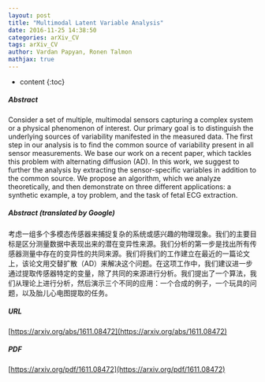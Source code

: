 ```yaml
---
layout: post
title: "Multimodal Latent Variable Analysis"
date: 2016-11-25 14:38:50
categories: arXiv_CV
tags: arXiv_CV
author: Vardan Papyan, Ronen Talmon
mathjax: true
---
```


* content
{:toc}

##### Abstract
Consider a set of multiple, multimodal sensors capturing a complex system or a physical phenomenon of interest. Our primary goal is to distinguish the underlying sources of variability manifested in the measured data. The first step in our analysis is to find the common source of variability present in all sensor measurements. We base our work on a recent paper, which tackles this problem with alternating diffusion (AD). In this work, we suggest to further the analysis by extracting the sensor-specific variables in addition to the common source. We propose an algorithm, which we analyze theoretically, and then demonstrate on three different applications: a synthetic example, a toy problem, and the task of fetal ECG extraction.

##### Abstract (translated by Google)
考虑一组多个多模态传感器来捕捉复杂的系统或感兴趣的物理现象。我们的主要目标是区分测量数据中表现出来的潜在变异性来源。我们分析的第一步是找出所有传感器测量中存在的变异性的共同来源。我们将我们的工作建立在最近的一篇论文上，该论文用交替扩散（AD）来解决这个问题。在这项工作中，我们建议进一步通过提取传感器特定的变量，除了共同的来源进行分析。我们提出了一个算法，我们从理论上进行分析，然后演示三个不同的应用：一个合成的例子，一个玩具的问题，以及胎儿心电图提取的任务。

##### URL
[https://arxiv.org/abs/1611.08472](https://arxiv.org/abs/1611.08472)

##### PDF
[https://arxiv.org/pdf/1611.08472](https://arxiv.org/pdf/1611.08472)

